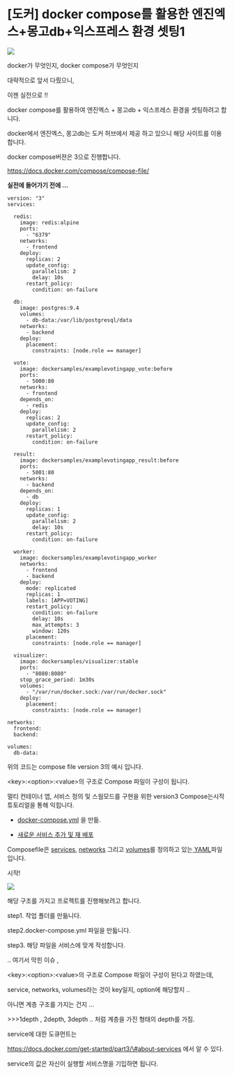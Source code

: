 # \[도커\] docker compose를 활용한 엔진엑스+몽고db+익스프레스 환경 셋팅1



![](http://cfile5.uf.tistory.com/image/9915F8365AB0BA8B302890)

docker가 무엇인지, docker compose가 무엇인지 

대략적으로 앞서 다뤘으니,

이젠 실전으로 !!

docker compose를 활용하여 엔진엑스 + 몽고db + 익스프레스 환경을 셋팅하려고 합니다. 

docker에서 엔진엑스, 몽고db는 도커 허브에서 제공 하고 있으니 해당 사이트를 이용합니다. 

docker compose버젼은 3으로 진행합니다. 

https://docs.docker.com/compose/compose-file/

**실전에 들어가기 전에 ...**

```text
version: "3"
services:

  redis:
    image: redis:alpine
    ports:
      - "6379"
    networks:
      - frontend
    deploy:
      replicas: 2
      update_config:
        parallelism: 2
        delay: 10s
      restart_policy:
        condition: on-failure

  db:
    image: postgres:9.4
    volumes:
      - db-data:/var/lib/postgresql/data
    networks:
      - backend
    deploy:
      placement:
        constraints: [node.role == manager]

  vote:
    image: dockersamples/examplevotingapp_vote:before
    ports:
      - 5000:80
    networks:
      - frontend
    depends_on:
      - redis
    deploy:
      replicas: 2
      update_config:
        parallelism: 2
      restart_policy:
        condition: on-failure

  result:
    image: dockersamples/examplevotingapp_result:before
    ports:
      - 5001:80
    networks:
      - backend
    depends_on:
      - db
    deploy:
      replicas: 1
      update_config:
        parallelism: 2
        delay: 10s
      restart_policy:
        condition: on-failure

  worker:
    image: dockersamples/examplevotingapp_worker
    networks:
      - frontend
      - backend
    deploy:
      mode: replicated
      replicas: 1
      labels: [APP=VOTING]
      restart_policy:
        condition: on-failure
        delay: 10s
        max_attempts: 3
        window: 120s
      placement:
        constraints: [node.role == manager]

  visualizer:
    image: dockersamples/visualizer:stable
    ports:
      - "8080:8080"
    stop_grace_period: 1m30s
    volumes:
      - "/var/run/docker.sock:/var/run/docker.sock"
    deploy:
      placement:
        constraints: [node.role == manager]

networks:
  frontend:
  backend:

volumes:
  db-data:
```

위의 코드는 compose file version 3의 예시 입니다. 

&lt;key&gt;:&lt;option&gt;:&lt;value&gt;의 구조로 Compose 파일이 구성이 됩니다. 

멀티 컨테이너 앱, 서비스 정의 및 스웜모드를 구현을 위한 version3 Compose는시작 튜토리얼을 통해 익힙니다.

- [docker-compose.yml](https://docs.docker.com/get-started/part3/#your-first-docker-composeyml-file) 을 만듦.

- [새로운 서비스 추가 및 재 배포](https://docs.docker.com/get-started/part5/#add-a-new-service-and-redeploy)

Composefile은 [services](https://docs.docker.com/compose/compose-file/#service-configuration-reference), [networks](https://docs.docker.com/compose/compose-file/#network-configuration-reference) 그리고 [volumes](https://docs.docker.com/compose/compose-file/#volume-configuration-reference)를 정의하고 있는[ YAML](http://yaml.org/)파일입니다.

시작! 

![](http://cfile8.uf.tistory.com/image/994AB0435AB1CC1A21BABE)

해당 구조를 가지고 프로젝트를 진행해보려고 합니다. 

step1. 작업 폴더를 만듦니다.  


step2.docker-compose.yml 파일을 만듧니다. 

step3. 해당 파일을 서비스에 맞게 작성합니다. 

.. 여기서 막힌 이슈 ,

&lt;key&gt;:&lt;option&gt;:&lt;value&gt;의 구조로 Compose 파일이 구성이 된다고 하였는데,

service, networks, volumes라는 것이 key일지, option에 해당할지 .. 

아니면 계층 구조를 가지는 건지 ... 

&gt;&gt;&gt;1depth , 2depth, 3depth .. 처럼 계층을 가진 형태의 depth를 가짐.

service에 대한 도큐먼트는

https://docs.docker.com/get-started/part3/\#about-services 에서 알 수 있다.

service의 값은 자신이 실행할 서비스명을 기입하면 됩니다.

